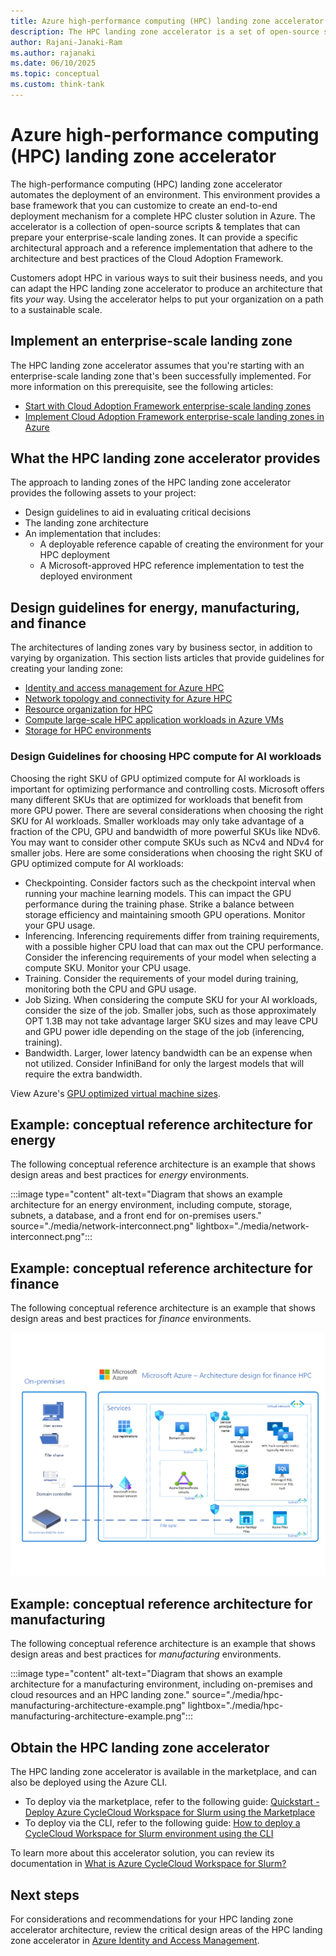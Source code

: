 ```yaml
---
title: Azure high-performance computing (HPC) landing zone accelerator
description: The HPC landing zone accelerator is a set of open-source scripts and templates that help you create a deployment solution for customized HPC landing zones that adhere to best practices.
author: Rajani-Janaki-Ram
ms.author: rajanaki
ms.date: 06/10/2025
ms.topic: conceptual
ms.custom: think-tank
---
```


# Azure high-performance computing (HPC) landing zone accelerator

The high-performance computing (HPC) landing zone accelerator automates the deployment of an environment. This environment provides a base framework that you can customize to create an end-to-end deployment mechanism for a complete HPC cluster solution in Azure. The accelerator is a collection of open-source scripts & templates that can prepare your enterprise-scale landing zones. It can provide a specific architectural approach and a reference implementation that adhere to the architecture and best practices of the Cloud Adoption Framework. 

Customers adopt HPC in various ways to suit their business needs, and you can adapt the HPC landing zone accelerator to produce an architecture that fits *your* way. Using the accelerator helps to put your organization on a path to a sustainable scale.

## Implement an enterprise-scale landing zone

The HPC landing zone accelerator assumes that you're starting with an enterprise-scale landing zone that's been successfully implemented. For more information on this prerequisite, see the following articles:

- [Start with Cloud Adoption Framework enterprise-scale landing zones](../../ready/enterprise-scale/index.md)
- [Implement Cloud Adoption Framework enterprise-scale landing zones in Azure](../../ready/enterprise-scale/implementation.md)

## What the HPC landing zone accelerator provides

The approach to landing zones of the HPC landing zone accelerator provides the following assets to your project:

- Design guidelines to aid in evaluating critical decisions
- The landing zone architecture
- An implementation that includes:
  - A deployable reference capable of creating the environment for your HPC deployment
  - A Microsoft-approved HPC reference implementation to test the deployed environment
 
 ## Design guidelines for energy, manufacturing, and finance

The architectures of landing zones vary by business sector, in addition to varying by organization. This section lists articles that provide guidelines for creating your landing zone:

  - [Identity and access management for Azure HPC](identity-access-management.md)
  - [Network topology and connectivity for Azure HPC](network-topology-connectivity.md)
  - [Resource organization for HPC](resource-organization.md)
  - [Compute large-scale HPC application workloads in Azure VMs](compute.md)
  - [Storage for HPC environments](storage.md)

### Design Guidelines for choosing HPC compute for AI workloads

Choosing the right SKU of GPU optimized compute for AI workloads is important for optimizing performance and controlling costs. Microsoft offers many different SKUs that are optimized for workloads that benefit from more GPU power. There are several considerations when choosing the right SKU for AI workloads. Smaller workloads may only take advantage of a fraction of the CPU, GPU and bandwidth of more powerful SKUs like NDv6. You may want to consider other compute SKUs such as NCv4 and NDv4 for smaller jobs. Here are some considerations when choosing the right SKU of GPU optimized compute for AI workloads:

- Checkpointing. Consider factors such as the checkpoint interval when running your machine learning models. This can impact the GPU performance during the training phase. Strike a balance between storage efficiency and maintaining smooth GPU operations. Monitor your GPU usage.
- Inferencing. Inferencing requirements differ from training requirements, with a possible higher CPU load that can max out the CPU performance. Consider the inferencing requirements of your model when selecting a compute SKU. Monitor your CPU usage.
- Training. Consider the requirements of your model during training, monitoring both the CPU and GPU usage.
- Job Sizing. When considering the compute SKU for your AI workloads, consider the size of the job. Smaller jobs, such as those approximately OPT 1.3B may not take advantage larger SKU sizes and may leave CPU and GPU power idle depending on the stage of the job (inferencing, training).
- Bandwidth. Larger, lower latency bandwidth can be an expense when not utilized. Consider InfiniBand for only the largest models that will require the extra bandwidth.

View Azure's [GPU optimized virtual machine sizes](/azure/virtual-machines/sizes-gpu).

## Example: conceptual reference architecture for energy

The following conceptual reference architecture is an example that shows design areas and best practices for *energy* environments.

:::image type="content" alt-text="Diagram that shows an example architecture for an energy environment, including compute, storage, subnets, a database, and a front end for on-premises users." source="./media/network-interconnect.png" lightbox="./media/network-interconnect.png":::

## Example: conceptual reference architecture for finance

The following conceptual reference architecture is an example that shows design areas and best practices for *finance* environments.

[ ![Diagram that shows an example architecture for a finance environment, including on-premises resources, virtual network, subnets, and network security groups.](./media/hpc-finance-architecture-example.png)](./media/hpc-finance-architecture-example.png#lightbox)

## Example: conceptual reference architecture for manufacturing

The following conceptual reference architecture is an example that shows design areas and best practices for *manufacturing* environments.

:::image type="content" alt-text="Diagram that shows an example architecture for a manufacturing environment, including on-premises and cloud resources and an HPC landing zone." source="./media/hpc-manufacturing-architecture-example.png" lightbox="./media/hpc-manufacturing-architecture-example.png":::

## Obtain the HPC landing zone accelerator

The HPC landing zone accelerator is available in the marketplace, and can also be deployed using the Azure CLI. 
- To deploy via the marketplace, refer to the following guide: [Quickstart - Deploy Azure CycleCloud Workspace for Slurm using the Marketplace](/azure/cyclecloud/qs-deploy-ccws?view=cyclecloud-8)
- To deploy via the CLI, refer to the following guide: [How to deploy a CycleCloud Workspace for Slurm environment using the CLI](/azure/cyclecloud/how-to/ccws/deploy-with-cli?view=cyclecloud-8)

To learn more about this accelerator solution, you can review its documentation in [What is Azure CycleCloud Workspace for Slurm?](/azure/cyclecloud/overview-ccws?view=cyclecloud-8) 

## Next steps

For considerations and recommendations for your HPC landing zone accelerator architecture, review the critical design areas of the HPC landing zone accelerator in [Azure Identity and Access Management](identity-access-management.md).
